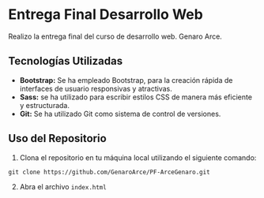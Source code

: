 
# Entrega Final Desarrollo Web

Realizo la entrega final del curso de desarrollo web.
Genaro Arce.

## Tecnologías Utilizadas

- **Bootstrap:** Se ha empleado Bootstrap, para la creación rápida de interfaces de usuario responsivas y atractivas.
- **Sass:** se ha utilizado para escribir estilos CSS de manera más eficiente y estructurada.
- **Git:** Se ha utilizado Git como sistema de control de versiones.

## Uso del Repositorio

1. Clona el repositorio en tu máquina local utilizando el siguiente comando:
```
git clone https://github.com/GenaroArce/PF-ArceGenaro.git
```

2. Abra el archivo `index.html`
